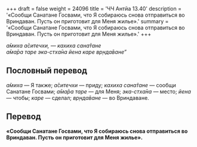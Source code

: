 +++
draft = false
weight = 24096
title = 'ЧЧ Антйа 13.40'
description = '«Сообщи Санатане Госвами, что Я собираюсь снова отправиться во Вриндаван. Пусть он приготовит для Меня жилье».'
summary = '«Сообщи Санатане Госвами, что Я собираюсь снова отправиться во Вриндаван. Пусть он приготовит для Меня жилье».'
+++

_а̄миха а̄ситечхи, — кахиха сана̄тане  
а̄ма̄ра таре эка-стха̄на йена каре вр̣нда̄ване”_

## Пословный перевод

_а̄миха_ — Я также; _а̄ситечхи_ — приду; _кахиха_ _сана̄тане_ — сообщи Санатане Госвами; _а̄ма̄ра_ _таре_ — для Меня; _эка_\-_стха̄на_ — место; _йена_ — чтобы; _каре_ — сделал; _вр̣нда̄ване_ — во Вриндаване.

## Перевод

**«Сообщи Санатане Госвами, что Я собираюсь снова отправиться во Вриндаван. Пусть он приготовит для Меня жилье».**
